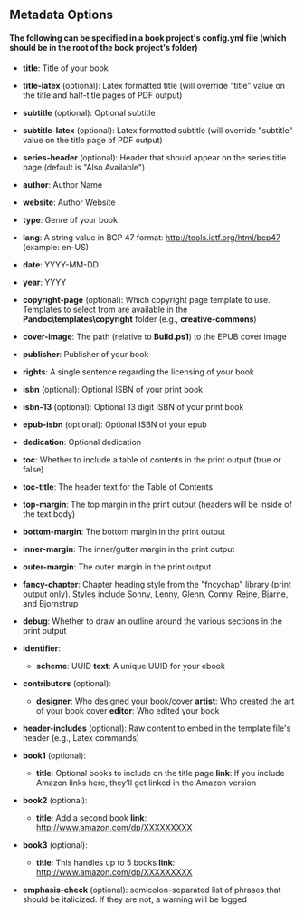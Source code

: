 ## Metadata Options

#### The following can be specified in a book project's **config.yml** file (which should be in the root of the book project's folder)

- **title**: Title of your book
- **title-latex** (optional): Latex formatted title (will override "title" value on the title and half-title pages of PDF output)
- **subtitle** (optional): Optional subtitle
- **subtitle-latex** (optional): Latex formatted subtitle (will override "subtitle" value on the title page of PDF output)
- **series-header** (optional): Header that should appear on the series title page (default is "Also Available")
- **author**: Author Name
- **website**: Author Website

- **type**: Genre of your book
- **lang**: A string value in BCP 47 format: http://tools.ietf.org/html/bcp47 (example: en-US)
- **date**: YYYY-MM-DD
- **year**: YYYY

- **copyright-page** (optional): Which copyright page template to use. Templates to select from are available in the **Pandoc\templates\copyright** folder (e.g., **creative-commons**)

- **cover-image**: The path (relative to **Build.ps1**) to the EPUB cover image

- **publisher**: Publisher of your book
- **rights**: A single sentence regarding the licensing of your book

- **isbn** (optional): Optional ISBN of your print book
- **isbn-13** (optional): Optional 13 digit ISBN of your print book
- **epub-isbn** (optional): Optional ISBN of your epub

- **dedication**: Optional dedication

- **toc**: Whether to include a table of contents in the print output (true or false)
- **toc-title**: The header text for the Table of Contents

- **top-margin**: The top margin in the print output (headers will be inside of the text body)
- **bottom-margin**: The bottom margin in the print output
- **inner-margin**: The inner/gutter margin in the print output
- **outer-margin**: The outer margin in the print output

- **fancy-chapter**: Chapter heading style from the "fncychap" library (print output only). Styles include Sonny, Lenny, Glenn, Conny, Rejne, Bjarne, and Bjornstrup

- **debug**: Whether to draw an outline around the various sections in the print output

- **identifier**:
    - **scheme**: UUID
      **text**: A unique UUID for your ebook
      
- **contributors** (optional):
    - **designer**: Who designed your book/cover
      **artist**: Who created the art of your book cover
      **editor**: Who edited your book

- **header-includes** (optional): Raw content to embed in the template file's header (e.g., Latex commands)

- **book1** (optional): 
    - **title**: Optional books to include on the title page
      **link**: If you include Amazon links here, they'll get linked in the Amazon version
- **book2** (optional):
    - **title**: Add a second book
      **link**: http://www.amazon.com/dp/XXXXXXXXX
- **book3** (optional):
    - **title**: This handles up to 5 books
      **link**: http://www.amazon.com/dp/XXXXXXXXX
      
- **emphasis-check** (optional): semicolon-separated list of phrases that should be italicized. If they are not, a warning will be logged
